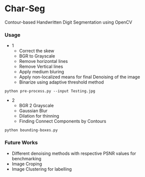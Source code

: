 # Char-Seg

Contour-based Handwritten Digit Segmentation using OpenCV

### Usage
- 1 
  - Correct the skew 
  - BGR to Grayscale
  - Remove horizontal lines
  - Remove Vertical lines
  - Apply medium bluring
  - Apply non-localized means for final Denoising of the image
  - Binarize using adaptive threshold method
```text
python pre-process.py --input Testing.jpg
```

- 2 
  - BGR 2 Grayscale
  - Gaussian Blur
  - Dilation for thinning
  - Finding Connect Components by Contours

```text
python bounding-boxes.py
```

### Future Works
- Different denoising methods with respective PSNR values for benchmarking
- Image Croping
- Image Clustering for labelling
